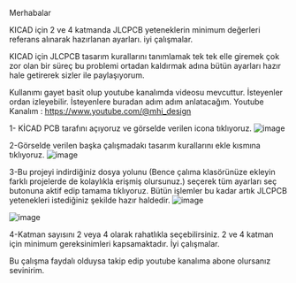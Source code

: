 Merhabalar

KICAD için 2 ve 4 katmanda JLCPCB yeteneklerin minimum değerleri referans alınarak hazırlanan ayarları. iyi çalışmalar.

KICAD için JLCPCB tasarım kurallarını tanımlamak tek tek elle giremek çok zor olan bir süreç bu problemi ortadan kaldırmak adına bütün ayarları hazır hale getirerek sizler ile paylaşıyorum.

Kullanımı gayet basit olup youtube kanalımda videosu mevcuttur. İsteyenler ordan izleyebilir. İsteyenlere buradan adım adım anlatacağım.
Youtube Kanalım : https://www.youtube.com/@mhi_design

1- KİCAD PCB tarafını açıyoruz ve görselde verilen icona tıklıyoruz.
![image](https://github.com/user-attachments/assets/faf4f52c-bcaa-416c-8359-8914123c59c7)

2-Görselde verilen başka çalışmadakı tasarım kurallarını ekle kısmına tıklıyoruz.
![image](https://github.com/user-attachments/assets/a9243d7f-4bd7-4eb7-8bba-476c0cd1be95)


3-Bu projeyi indirdiğiniz dosya yolunu (Bence çalıma klasörünüze ekleyin farklı projelerde de kolaylıkla erişmiş olursunuz.) seçerek tüm ayarları seç butonuna aktif edip tamama tıklıyoruz. Bütün işlemler bu kadar artık JLCPCB yetenekleri istediğiniz şekilde hazır haldedir.
![image](https://github.com/user-attachments/assets/c001f80d-c65b-4c25-a190-13b0bef10367)


![image](https://github.com/user-attachments/assets/bd5355fd-ca81-43e1-a996-3ab784285e2e)

4-Katman sayısını 2 veya 4 olarak rahatlıkla seçebilirsiniz. 2 ve 4 katman için minimum gereksinimleri kapsamaktadır. İyi çalışmalar.

Bu çalışma faydalı olduysa takip edip youtube kanalıma abone olursanız sevinirim.
